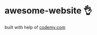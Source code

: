 # awesome-website :ok_hand:                                                                                                                                                                                                                                                                                                 
built with help of <a href="http://johnelder.com/">codemy.com</a>
